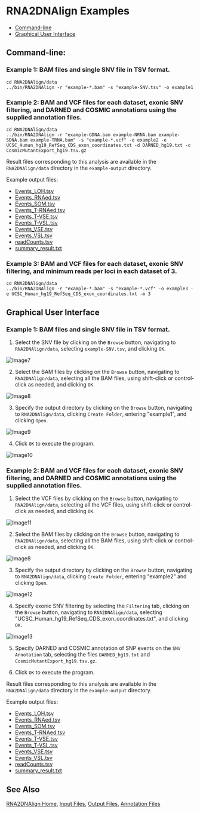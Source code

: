 # RNA2DNAlign Examples

* [Command-line](https://github.com/HorvathLab/NGS/blob/master/RNA2DNAlign/docs/Examples.md#command-line)
* [Graphical User Interface](https://github.com/HorvathLab/NGS/blob/master/RNA2DNAlign/docs/Examples.md#graphical-user-interface)

## Command-line:

### Example 1: BAM files and single SNV file in TSV format.

    cd RNA2DNAlign/data
    ../bin/RNA2DNAlign -r "example-*.bam" -s "example-SNV.tsv" -o example1

### Example 2: BAM and VCF files for each dataset, exonic SNV filtering, and DARNED and COSMIC annotations using the supplied annotation files.

    cd RNA2DNAlign/data
    ../bin/RNA2DNAlign -r "example-GDNA.bam example-NRNA.bam example-SDNA.bam example-TRNA.bam" -s "example-*.vcf" -o example2 -e UCSC_Human_hg19_RefSeq_CDS_exon_coordinates.txt -d DARNED_hg19.txt -c CosmicMutantExport_hg19.tsv.gz

Result files corresponding to this analysis are available in the `RNA2DNAlign/data` directory in the `example-output` directory. 

Example output files: 
* [Events_LOH.tsv](../data/example-output/Events_LOH.tsv)
* [Events_RNAed.tsv](../data/example-output/Events_RNAed.tsv)
* [Events_SOM.tsv](../data/example-output/Events_SOM.tsv)
* [Events_T-RNAed.tsv](../data/example-output/Events_T-RNAed.tsv)
* [Events_T-VSE.tsv](../data/example-output/Events_T-VSE.tsv)
* [Events_T-VSL.tsv](../data/example-output/Events_T-VSL.tsv)
* [Events_VSE.tsv](../data/example-output/Events_VSE.tsv)
* [Events_VSL.tsv](../data/example-output/Events_VSL.tsv)
* [readCounts.tsv](../data/example-output/readCounts.tsv)
* [summary_result.txt](../data/example-output/summary_result.txt)

### Example 3: BAM and VCF files for each dataset, exonic SNV filtering, and minimum reads per loci in each dataset of 3. 

    cd RNA2DNAlign/data
    ../bin/RNA2DNAlign -r "example-*.bam" -s "example-*.vcf" -o example3 -e UCSC_Human_hg19_RefSeq_CDS_exon_coordinates.txt -m 3

## Graphical User Interface

### Example 1: BAM files and single SNV file in TSV format.

1. Select the SNV file by clicking on the `Browse` button, navigating to `RNA2DNAlign/data`, selecting `example-SNV.tsv`, and clicking `OK`.

![Image7](RNA2DNAlign7.png)

2. Select the BAM files by clicking on the `Browse` button, navigating to `RNA2DNAlign/data`, selecting all the BAM files, using shift-click or control-click as needed, and clicking `OK`.

![Image8](RNA2DNAlign8.png)

3. Specify the output directory by clicking on the `Browse` button, navigating to `RNA2DNAlign/data`, clicking `Create Folder`, entering "example1", and clicking `Open`.

![Image9](RNA2DNAlign9.png)

4. Click `OK` to execute the program.

![Image10](RNA2DNAlign10.png)

### Example 2: BAM and VCF files for each dataset, exonic SNV filtering, and DARNED and COSMIC annotations using the supplied annotation files.

1. Select the VCF files by clicking on the `Browse` button, navigating to `RNA2DNAlign/data`, selecting all the VCF files, using shift-click or control-click as needed, and clicking `OK`.

![Image11](RNA2DNAlign11.png)


2. Select the BAM files by clicking on the `Browse` button, navigating to `RNA2DNAlign/data`, selecting all the BAM files, using shift-click or control-click as needed, and clicking `OK`.

![Image8](RNA2DNAlign8.png)

3. Specify the output directory by clicking on the `Browse` button, navigating to `RNA2DNAlign/data`, clicking `Create Folder`, entering "example2" and clicking `Open`.

![Image12](RNA2DNAlign12.png)

4. Specify exonic SNV filtering by selecting the `Filtering` tab, clicking on the `Browse` button, navigating to `RNA2DNAlign/data`, selecting "UCSC_Human_hg19_RefSeq_CDS_exon_coordinates.txt", and clicking `OK`.

![Image13](RNA2DNAlign13.png)

5. Specify DARNED and COSMIC annotation of SNP events on the `SNV Annotation` tab, selecting the files `DARNED_hg19.txt` and `CosmicMutantExport_hg19.tsv.gz`. 

6. Click `OK` to execute the program.

Result files corresponding to this analysis are available in the `RNA2DNAlign/data` directory in the `example-output` directory. 

Example output files: 
* [Events_LOH.tsv](../data/example-output/Events_LOH.tsv)
* [Events_RNAed.tsv](../data/example-output/Events_RNAed.tsv)
* [Events_SOM.tsv](../data/example-output/Events_SOM.tsv)
* [Events_T-RNAed.tsv](../data/example-output/Events_T-RNAed.tsv)
* [Events_T-VSE.tsv](../data/example-output/Events_T-VSE.tsv)
* [Events_T-VSL.tsv](../data/example-output/Events_T-VSL.tsv)
* [Events_VSE.tsv](../data/example-output/Events_VSE.tsv)
* [Events_VSL.tsv](../data/example-output/Events_VSL.tsv)
* [readCounts.tsv](../data/example-output/readCounts.tsv)
* [summary_result.txt](../data/example-output/summary_result.txt)

## See Also

[RNA2DNAlign Home](..), [Input Files](InputFiles.md), [Output Files](OutputFiles.md), [Annotation Files](AnnotationFiles.md)


